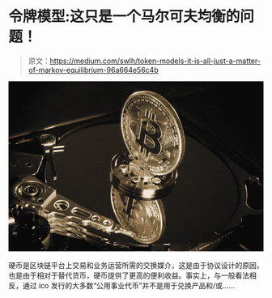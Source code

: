 # 令牌模型:这只是一个马尔可夫均衡的问题！

> 原文：<https://medium.com/swlh/token-models-it-is-all-just-a-matter-of-markov-equilibrium-96a664e56c4b>

![](img/10b9fc6ef5e02da3169c4da23ac2ebeb.png)

硬币是区块链平台上交易和业务运营所需的交换媒介，这是由于协议设计的原因，也是由于相对于替代货币，硬币提供了更高的便利收益。事实上，与一般看法相反，通过 ico 发行的大多数“公用事业代币”并不是用于兑换产品和/或……